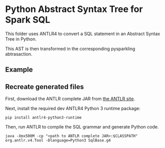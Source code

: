 # Python Abstract Syntax Tree for Spark SQL

This folder uses ANTLR4 to convert a SQL statement in an Abstract Syntax Tree in Python.

This AST is then transformed in the corresponding pysparkling abtrasaction.

## Example


## Recreate generated files

First, download the ANTLR complete JAR from [the ANTLR site][antlr].

[antlr]:http://www.antlr.org/

Next, install the required dev ANTLR4 Python 3 runtime package:

```
pip install antlr4-python3-runtime
```

Then, run ANTLR to compile the SQL grammar and generate Python code.

```
java -Xmx500M -cp "<path to ANTLR complete JAR>:$CLASSPATH" org.antlr.v4.Tool -Dlanguage=Python3 SqlBase.g4
```
